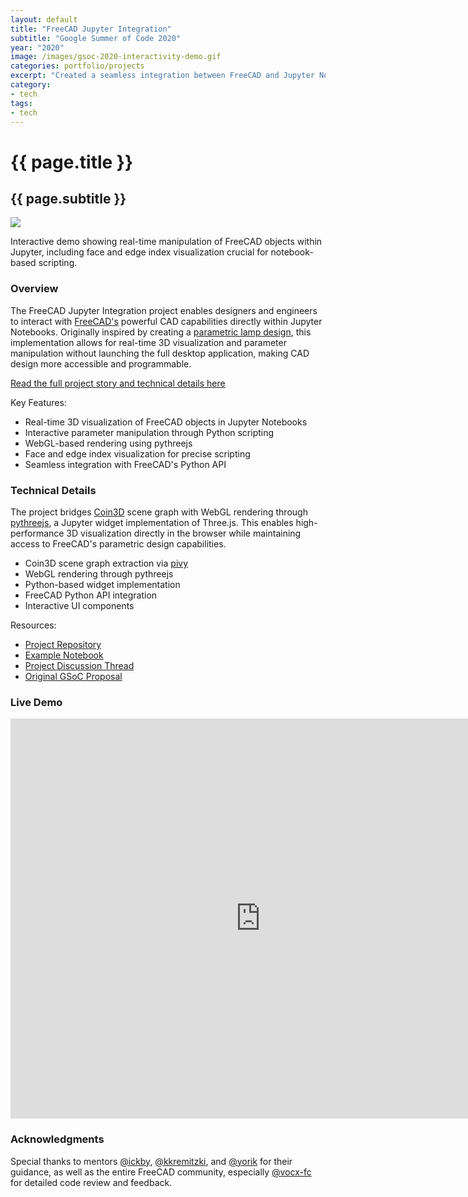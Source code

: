```yaml
---
layout: default
title: "FreeCAD Jupyter Integration"
subtitle: "Google Summer of Code 2020"
year: "2020"
image: /images/gsoc-2020-interactivity-demo.gif
categories: portfolio/projects
excerpt: "Created a seamless integration between FreeCAD and Jupyter Notebooks, enabling real-time 3D visualization and interactive parameter manipulation directly in the browser. This project bridges the gap between parametric CAD design and computational notebooks, making FreeCAD's powerful features accessible in a modern development environment."
category:
- tech
tags:
- tech
---
```

<div class="portfolio">
<h1>{{ page.title }}</h1>
<h2>{{ page.subtitle }}</h2>
<section>
<img img="" src="/images/gsoc-2020-interactivity-demo.gif">
<p class="caption">Interactive demo showing real-time manipulation of FreeCAD objects within Jupyter, including face and edge index visualization crucial for notebook-based scripting.</p>
</section>
<section>
<h3>Overview</h3>
The FreeCAD Jupyter Integration project enables designers and engineers to interact with <a href="https://www.freecadweb.org">FreeCAD's</a> powerful CAD capabilities directly within Jupyter Notebooks. Originally inspired by creating a <a href="https://forum.freecadweb.org/viewtopic.php?f=24&t=48957">parametric lamp design</a>, this implementation allows for real-time 3D visualization and parameter manipulation without launching the full desktop application, making CAD design more accessible and programmable.

<a href="/tech/english/2020/09/01/google-summer-of-code.html">Read the full project story and technical details here</a>
<!--more-->
Key Features:
<p>
<ul>
<li>Real-time 3D visualization of FreeCAD objects in Jupyter Notebooks</li>
<li>Interactive parameter manipulation through Python scripting</li>
<li>WebGL-based rendering using pythreejs</li>
<li>Face and edge index visualization for precise scripting</li>
<li>Seamless integration with FreeCAD's Python API</li>
</ul>
</p>
</section>
<section>
<h3>Technical Details</h3>
The project bridges <a href="https://coin3d.github.io">Coin3D</a> scene graph with WebGL rendering through <a href="https://github.com/jupyter-widgets/pythreejs">pythreejs</a>, a Jupyter widget implementation of Three.js. This enables high-performance 3D visualization directly in the browser while maintaining access to FreeCAD's parametric design capabilities.
<p>
<ul>
<li>Coin3D scene graph extraction via <a href="https://github.com/coin3d/pivy">pivy</a></li>
<li>WebGL rendering through pythreejs</li>
<li>Python-based widget implementation</li>
<li>FreeCAD Python API integration</li>
<li>Interactive UI components</li>
</ul>
</p>
</section>
<section>
Resources:
<ul>
<li><a href="https://github.com/kryptokommunist/Jupyter_FreeCAD">Project Repository</a></li>
<li><a href="https://github.com/kryptokommunist/Jupyter_FreeCAD/blob/7dc507e295525909668996adf47bb0df68950fdf/FreeCAD%20inside%20Jupyter%20Notebook%20-%20Examples.ipynb">Example Notebook</a></li>
<li><a href="https://forum.freecadweb.org/viewtopic.php?f=8&t=46039">Project Discussion Thread</a></li>
<li><a href="https://docs.google.com/document/d/1VgfsD06Qvb87S-tQazfTsyYTp14Z3EjF4V9puPVNCTQ/edit?usp=sharing">Original GSoC Proposal</a></li>
</ul>
</section>
<section>
<h3>Live Demo</h3>
<iframe width="800" height="640" src="https://kryptokommun.ist/google-summer-of-code-2020" frameborder="0" allowfullscreen></iframe>
</section>
<section>
<h3>Acknowledgments</h3>
Special thanks to mentors <a href="https://forum.freecadweb.org/memberlist.php?mode=viewprofile&u=686">@ickby</a>, <a href="https://twitter.com/thekurtwk">@kkremitzki</a>, and <a href="https://twitter.com/yorikvanhavre">@yorik</a> for their guidance, as well as the entire FreeCAD community, especially <a href="https://github.com/FreeCAD/FreeCAD/pull/3569">@vocx-fc</a> for detailed code review and feedback.
</section>
</div>